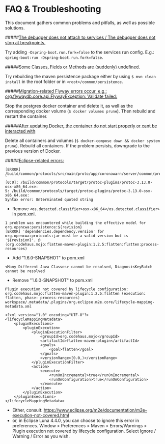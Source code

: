 # FAQ & Troubleshooting

This document gathers common problems and pitfalls, as well as possible solutions.

#####<u>The debugger does not attach to services / The debugger does not stop at breakpoints.</u>

Try adding `-Dspring-boot.run.fork=false` to the services run config. E.g.: `spring-boot:run -Dspring-boot.run.fork=false`.

#####<u>Some Classes, Fields or Methods are (suddenly) undefined.</u>

Try rebuilding the maven persistence package either by using ``$ mvn clean install`` in the root folder or in `<root>/common/persistence`.

#####<u>Migration-related Flyway errors occur, e.g.: org.flywaydb.core.api.FlywayException: Validate failed: </u>

Stop the postgres docker container and delete it, as well as the corresponding docker volume (`$ docker volumes prune`).
Then rebuild and restart the container.

#####<u>After updating Docker, the container do not start properly or cant be interacted with</u>

Delete all containers and volumes (`$ docker-compose down && docker system prune`). Rebuild all containers. If the problem persists, downgrade to the previous version of Docker.

#####<u>Eclipse-related errors:</u>

```text
[ERROR] /build/common/protocols/src/main/proto/app/coronawarn/server/common/protocols/internal/risk_score_classification.proto `
[0:0]: /build/common/protocols/target/protoc-plugins/protoc-3.13.0-osx-x86_64.exe:
5: /build/common/protocols/target/protoc-plugins/protoc-3.13.0-osx-x86_64.exe:
Syntax error: Unterminated quoted string
```
* Remove `<os.detected.classifier>osx-x86_64</os.detected.classifier>` in pom.xml.

 ```text
1 problem was encountered while building the effective model for org.opencwa:persistence:${revision}
[ERROR] 'dependencies.dependency.version' for org.opencwa:protocols:jar must be a valid version but is '${revision}'. @
 (org.codehaus.mojo:flatten-maven-plugin:1.2.5:flatten:flatten:process-resources)
```
* Add "<revision>1.6.0-SNAPSHOT</revision>" to pom.xml

```text
<Many Different Java Classes> cannot be resolved, DiagnosisKeyBatch cannot be resolved
```
* Remove "<revision>1.6.0-SNAPSHOT</revision>" to pom.xml

```text
Plugin execution not covered by lifecycle configuration: org.codehaus.mojo:flatten-maven-plugin:1.2.5:flatten (execution: flatten, phase: process-resources)
workspace/.metadata/.plugins/org.eclipse.m2e.core/lifecycle-mapping-metadata.xml

<?xml version="1.0" encoding="UTF-8"?>
<lifecycleMappingMetadata>
	<pluginExecutions>
		<pluginExecution>
			<pluginExecutionFilter>
				<groupId>org.codehaus.mojo</groupId>
				<artifactId>flatten-maven-plugin</artifactId>
				<goals>
					<goal>flatten</goal>
				</goals>
				<versionRange>[0.0,)</versionRange>
			</pluginExecutionFilter>
			<action>
				<execute>
					<runOnIncremental>true</runOnIncremental>
					<runOnConfiguration>true</runOnConfiguration>
				</execute>
			</action>
		</pluginExecution>
	</pluginExecutions>
</lifecycleMappingMetadata>
```
* Either, consult: https://www.eclipse.org/m2e/documentation/m2e-execution-not-covered.html
* or, in Eclipse Luna 4.4.0, you can choose to ignore this error in preferences.
      Window > Preferences > Maven > Errors/Warnings > Plugin execution not covered by lifecycle configuration.
      Select Ignore / Warning / Error as you wish.
